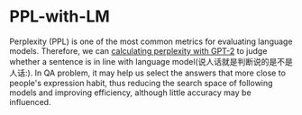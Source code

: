 # PPL-with-LM
Perplexity (PPL) is one of the most common metrics for evaluating language models. 
Therefore, we can [calculating perplexity with GPT-2](https://huggingface.co/docs/transformers/perplexity) to judge whether a sentence is in line with language model(说人话就是判断说的是不是人话:). In QA problem, it may help us select the answers that more close to people's expression habit, thus reducing the search space of following models and improving efficiency, although little accuracy may be influenced.  
